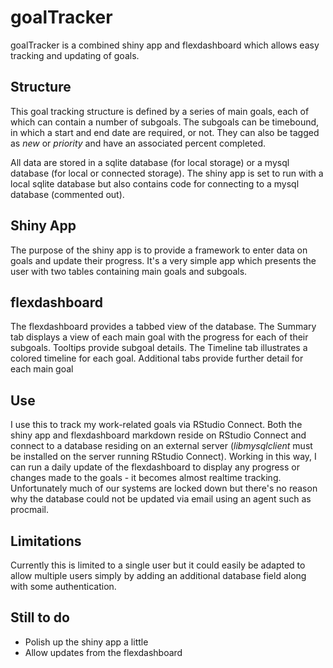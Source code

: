 # goalTracker

goalTracker is a combined shiny app and flexdashboard which allows easy tracking and updating of goals.

## Structure

This goal tracking structure is defined by a series of main goals, each of which can contain a number of subgoals.  The subgoals can be timebound, in which a start and end date are required, or not.  They can also be tagged as *new* or *priority* and have an associated percent completed.

All data are stored in a sqlite database (for local storage) or a mysql database (for local or connected storage).  The shiny app is set to run with a local sqlite database but also contains code for connecting to a mysql database (commented out).

## Shiny App

The purpose of the shiny app is to provide a framework to enter data on goals and update their progress.  It's a very simple app which presents the user with two tables containing main goals and subgoals.

## flexdashboard

The flexdashboard provides a tabbed view of the database.  The Summary tab displays a view of each main goal with the progress for each of their subgoals.  Tooltips provide subgoal details.  The Timeline tab illustrates a colored timeline for each goal.  Additional tabs provide further detail for each main goal

## Use

I use this to track my work-related goals via RStudio Connect.  Both the shiny app and  flexdashboard markdown reside on RStudio Connect and connect to a database residing on an external server (*libmysqlclient* must be installed on the server running RStudio Connect).  Working in this way, I can run a daily update of the flexdashboard to display any progress or changes made to the goals - it becomes almost realtime tracking.  Unfortunately much of our systems are locked down but there's no reason why the database could not be updated via email using an agent such as procmail.

## Limitations

Currently this is limited to a single user but it could easily be adapted to allow multiple users simply by adding an additional database field along with some authentication.

## Still to do

-  Polish up the shiny app a little
-  Allow updates from the flexdashboard
